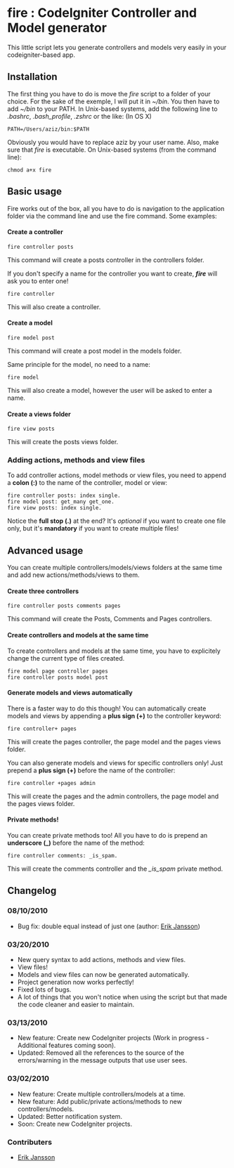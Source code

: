 # fire : CodeIgniter Controller and Model generator
This little script lets you generate controllers and models very easily in your codeigniter-based app.

## Installation
The first thing you have to do is move the *fire* script to a folder of your choice. For the sake of the exemple, I will put it in *~/bin*. You then have to add *~/bin* to your PATH. In Unix-based systems, add the following line to *.bashrc*, *.bash_profile*, *.zshrc* or the like: (In OS X)

    PATH=/Users/aziz/bin:$PATH

Obviously you would have to replace aziz by your user name. Also, make sure that *fire* is executable. On Unix-based systems (from the command line):

    chmod a+x fire

## Basic usage
Fire works out of the box, all you have to do is navigation to the application folder via the command line and use the fire command. Some examples:

#### Create a controller
	
    fire controller posts
	
This command will create a posts controller in the controllers folder.

If you don't specify a name for the controller you want to create, ***fire*** will ask you to enter one!
	
    fire controller
	
This will also create a controller.

#### Create a model
	
    fire model post
	
This command will create a post model in the models folder.

Same principle for the model, no need to a name:
	
    fire model
	
This will also create a model, however the user will be asked to enter a name.

#### Create a views folder
	
	fire view posts
	
This will create the posts views folder.

### Adding actions, methods and view files
To add controller actions, model methods or view files, you need to append a **colon (:)** to the name of the controller, model or view:
	
	fire controller posts: index single.
	fire model post: get_many get_one.
	fire view posts: index single.
	
Notice the **full stop (.)** at the end? It's *optional* if you want to create one file only, but it's **mandatory** if you want to create multiple files!

## Advanced usage
You can create multiple controllers/models/views folders at the same time and add new actions/methods/views to them.

#### Create three controllers
	
	fire controller posts comments pages
	
This command will create the Posts, Comments and Pages controllers.

#### Create controllers and models at the same time
To create controllers and models at the same time, you have to explicitely change the current type of files created.
	
	fire model page controller pages
	fire controller posts model post
	
#### Generate models and views automatically
There is a faster way to do this though! You can automatically create models and views by appending a **plus sign (+)** to the controller keyword:
	
	fire controller+ pages
	
This will create the pages controller, the page model and the pages views folder.

You can also generate models and views for specific controllers only! Just prepend a **plus sign (+)** before the name of the controller:
	
	fire controller +pages admin
	
This will create the pages and the admin controllers, the page model and the pages views folder.

#### Private methods!
You can create private methods too! All you have to do is prepend an **underscore (_)** before the name of the method:
	
	fire controller comments: _is_spam.
	
This will create the comments controller and the *_is_spam* private method.

## Changelog

### 08/10/2010
* Bug fix: double equal instead of just one (author: [Erik Jansson](http://github.com/Meldanya))

### 03/20/2010
* New query syntax to add actions, methods and view files.
* View files!
* Models and view files can now be generated automatically.
* Project generation now works perfectly!
* Fixed lots of bugs.
* A lot of things that you won't notice when using the script but that made the code cleaner and easier to maintain.

### 03/13/2010
* New feature: Create new CodeIgniter projects (Work in progress - Additional features coming soon).
* Updated: Removed all the references to the source of the errors/warning in the message outputs that use user sees.

### 03/02/2010
* New feature: Create multiple controllers/models at a time.
* New feature: Add public/private actions/methods to new controllers/models.
* Updated: Better notification system.
* Soon: Create new CodeIgniter projects.

### Contributers

* [Erik Jansson](http://github.com/Meldanya)